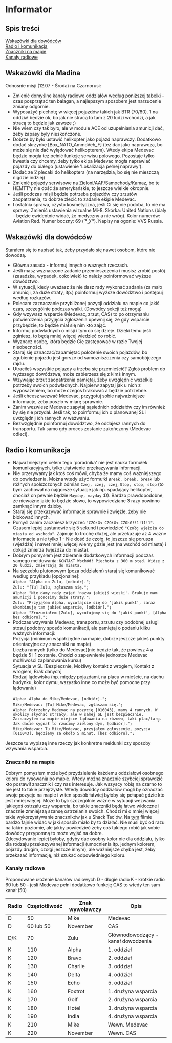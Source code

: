 # Informator
## Spis treści
[Wskazówki dla dowódców](https://github.com/lukaszlusz/Program-szkolen-special/blob/master/Informator.md#wskaz%C3%B3wki-dla-dow%C3%B3dc%C3%B3w)<br/>
[Radio i komunikacja](https://github.com/lukaszlusz/Program-szkolen-special/blob/master/Informator.md#radio-i-komunikacja)<br/>
	[Znaczniki na mapie](https://github.com/lukaszlusz/Program-szkolen-special/blob/master/Informator.md#znaczniki-na-mapie)<br/>
	[Kanały radiowe](https://github.com/lukaszlusz/Program-szkolen-special/blob/master/Informator.md#kana%C5%82y-radiowe)<br/>

## Wskazówki dla Madina

Odnośnie misji (12.07 - Środa) na Czarnorusi:
* Zmienić domyślne kanały radiowe oddziałów według [poniższej tabelki](https://github.com/lukaszlusz/Program-szkolen-special/blob/master/Informator.md#kana%C5%82y-radiowe) - czas posprzątać ten bałagan, a najlepszym sposobem jest narzucenie zmiany odgórnie.
* Wyposażyć piechotę w więcej pojazdów takich jak BTR (70/80). 1 na oddział będzie ok, bo jak nie stracą to tam z 20 ludzi wchodzi, a jak stracą to będzie jak zawsze ;)
* Nie wiem czy tak było, ale w module ACE od uzupełniania amunicji dać, żeby zapasy były nieskończone.
* Dobrze by było ustawić helikopter jako pojazd naprawczy. Dodatkowo dodać skrzynkę [Box_NATO_AmmoVeh_F] (też dać jako naprawczą, bo może się nie dać wylądować helikopterem). Wtedy ekipa Medevac będzie mogła też pełnić funkcję serwisu polowego. Pozostaje tylko kwestia czy chcemy, żeby tylko ekipa Medevac mogła naprawiać pojazdy do białego (ustawienie 'Lokalizacja pełnej naprawy').
* Dodać ze 2 plecaki do helikoptera (na narzędzia, bo się nie mieszczą nigdzie indziej)
* Zmienić pojazdy serwisowe na Zieloni/AAF/Samochody/Kamaz, bo te HEMTT'y nie dość że amerykańskie, to jeszcze wielkie okropnie.
* Jeśli podczas misji będzie potrzeba pojazdów czy zrzutów zaopatrzenia, to dobrze zlecić to zadanie ekipie Medevac.
* I ostatnia sprawa, czysto kosmetyczna, jeśli Ci się nie podoba, to nie ma sprawy. Zmienić ustawienia wizualne Mi-8. Skórka: United Nations (biały - będzie ewidentnie widać, że medyczny a nie wróg). Kolor numerów: Aviation Red. Numer boczny: 69 ( ͡° ͜ʖ ͡°). Napisy na ogonie: VVS Russia.

## Wskazówki dla dowódców
Starałem się to napisać tak, żeby przydało się nawet osobom, które nie dowodzą.

* Główna zasada - informuj innych o ważnych rzeczach.
* Jeśli masz wyznaczone zadanie przemieszczenia i musisz zrobić postój (zasadzka, wypadek, cokolwiek) to należy poinformować wyższe dowództwo.
* W sytuacji, kiedy uważasz że nie dasz rady wykonać zadania (za mało amunicji, za duże straty, itp.) poinformuj wyższe dowództwo i postępuj według rozkazów.
* Polecam zaznaczanie przybliżonej pozycji oddziału na mapie co jakiś czas, szczególnie podczas walki. (Dowódcy sekcji też mogą)
* Gdy wzywasz wsparcie (Medevac, zrzut, CAS) to po otrzymaniu potwierdzenia przyjęcia zgłoszenia upewnij się, że gdy wsparcie przybędzie, to będzie miał się nim kto zająć.
* Informuj podwładnych o misji i tym co się dzieje. Dzięki temu jeśli zginiesz, to będą mniej więcej wiedzieć co robić.
* Wyznacz osobę, która będzie Cię zastępować w razie Twojej nieobecności.
* Staraj się oznaczać/zapamiętać położenie swoich pojazdów, bo zgubienie pojazdu jest gorsze od samozniszczenia czy samobójczego rajdu.
* Utraciłeś wszystkie pojazdy a trzeba się przemieścić? Zgłoś problem do wyższego dowództwa, może zabierzesz się z kimś innym.
* Wzywając zrzut zaopatrzenia pamiętaj, żeby uwzględnić wszelkie potrzeby swoich podwładnych. Najpierw zapytaj jak u nich z wyposażeniem, bo może czegoś brakować a będzie potrzebne.
* Jeśli chcesz wezwać Medevac, przygotuj sobie najważniejsze informacje, żeby poszło w miarę sprawnie.
* Zanim wezwiesz Medevac zapytaj sąsiednich oddziałów czy im również by się nie przydał. Jeśli tak, to poinformuj ich o planowanej SL i uwzględnij ich rannych w wezwaniu.
* Bezwzględnie poinformuj dowództwo, że oddajesz rannych do transportu. Tak samo gdy proces zostanie zakończony (Medevac odleci).

## Radio i komunikacja
* Najważniejszym celem tego 'poradnika' nie jest nauka formułek komunikacyjnych, tylko ułatwienie przekazywania informacji.
* Nie przerywamy jak ktoś coś mówi, chyba że mamy coś ważniejszego do powiedzenia. Można wtedy użyć formułki `Break, break, break` lub różnych spolszczonych odmian `Czej, czej, czej`, `Stop, stop, stop` (to bym zachował na najgorsze sytuacje jak np. spadający helikopter, chociaż on pewnie będzie `Mayday, mayday` :D). Bardzo prawdopodobne, że nieważne jakie to będzie słowo, to wypowiedziane 3 razy powinno zamknąć innym dzioby.
* Staraj się przekazywać informacje sprawnie i zwięźle, żeby nie blokować innych.
* Pomyśl zanim zaczniesz krzyczeć `"CZOŁG< CZOŁG< CZOŁG!!1!11!1"`. Czasem lepiej zastanowić się 5 sekund i powiedzieć `"Czołg wjeżdża do miasta od wschodu"`. Zajmuje to trochę dłużej, ale przekazuje aż 4 ważne informacje a nie tylko 1 - Nie dość że czołg, to jeszcze się porusza (wjeżdża) i nawet mniej więcej wiemy gdzie jest (na wschód od miasta) i dokąd zmierza (wjeżdża do miasta).
* Dobrym pomysłem jest zbieranie dodatkowych informacji podczas samego meldowania: `KONTAKT Wschód! Piechota z 300 m stąd. Widzę z 20 ludzi, zmierzają do miasta.`
* Na szczeblu plutonowym (poza oddziałem) staraj się komunikować według przykładu [opcjonalne]: <br/>
`Alpha: "Alpha do Zulu, [odbiór].";`<br/>
`Zulu: "[Tu] Zulu, zgłaszam się.";`<br/>
`Alpha: "Nie damy rady zająć 'nazwa jakiejś wioski'. Brakuje nam amunicji i ponosimy duże straty.";`<br/>
`Zulu: "Przyjąłem Alpha, wycofajcie się do 'jakiś punkt', zaraz skombinuję tam jakieś wsparcie, [odbiór].";`<br/>
`Alpha: "Zrozumiałem [Zulu], wycofujemy się do 'jakiś punkt', [Alpha bez odbioru].";`
* Podczas wzywania Medevac, transportu, zrzutu czy podobnej usługi stosuj podobny sposób komunikacji, ale pamiętaj o podaniu kilku ważnych informacji:<br/>
 Pozycja (minimum współrzędne na mapie, dobrze jeszcze jakieś punkty orientacyjne czy znaczniki na mapie)<br/>
 Liczba rannych (tylko do Medevac)(nie będzie tak, że powiesz 4 a będzie 5 i 1 zostanie. Chodzi o zapewnienie jednostce Medevac możliwości zaplanowania kursu)<br/>
 Sytuacja w SL [Bezpiecznie, Możliwy kontakt z wrogiem, Kontakt z wrogiem, Brak danych]<br/>
 Rodzaj lądowiska (np. między pojazdami, na placu w mieście, na dachu budynku, kolor dymu, wszystko inne co może być pomocne przy lądowaniu)<br/><br/>
`Alpha: Alpha do Mike/Medevac, [odbiór].";`<br/>
`Mike/Medevac: [Tu] Mike/Medevac, zgłaszam się.";`<br/>
`Alpha: Potrzebny Medevac na pozycję [016043], mamy 4 rannych. W okolicy słychać strzały, ale w samej SL jest bezpiecznie. Zaznaczyłem na mapie miejsce lądowania na różowo, taki plac/targ. Jak dacie sygnał to rzucimy zielony dym, [odbiór].";`<br/>
`Mike/Medevac: Tu Mike/Medevac, przyjąłem zgłoszenie, pozycja [016043], będziemy za około 5 minut, [bez odbioru].";`<br/>

Jeszcze tu wypiszę inne rzeczy jak konkretne meldunki czy sposoby wzywania wsparcia.


### Znaczniki na mapie
Dobrym pomysłem może być przydzielenie każdemu oddziałowi osobnego koloru do rysowania po mapie. 
Wtedy można znacznie szybciej sprawdzić kto postawił znacznik i czy nas interesuje. 
Jak wszyscy robią na czarno to nie jest to takie przejrzyste.
Wtedy dowódcy oddziałów mogli by oznaczać swoje pozycje na mapie i w ten sposób łatwiej byłoby się połapać gdzie kto jest mniej więcej. 
Może to być szczególnie ważne w sytuacji wezwania jakiegoś ostrzału czy wsparcia, bo takie znaczniki będą łatwo widoczne i znacznie zmniejszą szansę ostrzelania swoich.
Chodzi mi o mniej więcej takie wykorzystywanie znaczników jak u Shack Tac'ów. 
Na [tym](https://www.youtube.com/watch?v=ZBJrNEVuJGY) filmie bardzo fajnie widać w jaki sposób miało by to działać. 
Nie musi być od razu na takim poziomie, ale jakby powiedzieć żeby coś takiego robić jak sobie dowódcy przypomną to może wyjść na dobre.
<br/>
Zdecydowanie lepiej byłoby, gdyby dać osobny kolor nie dla oddziału, tylko dla rodzaju przekazywanej informacji (umocnienia itp. jednym kolorem, pojazdy drugim, czołgi jeszcze innym), ale ważniejsze chyba jest, żeby przekazać informację, niż szukać odpowiedniego koloru.
### Kanały radiowe
Proponowane ułożenie kanałów radiowych
D - długie radio
K - krótkie radio
60 lub 50 - jeśli Medevac pełni dodatkowo funkcję CAS to wtedy ten sam kanał (50)

Radio | Częstotliwość | Znak wywoławczy | Opis
------|---------------|-----------------|------
D | 50 | Mike | Medevac
D | 60 lub 50 | November | CAS
D/K | 70 | Zulu | Głównodowodzący - kanał dowodzenia
K | 110 | Alpha | 1. oddział
K | 120 | Bravo | 2. oddział
K | 130 | Charlie | 3. oddział
K | 140 | Delta | 4. oddział
K | 150 | Echo | 5. oddział
K | 160 | Foxtrot | 1. drużyna wsparcia
K | 170 | Golf | 2. drużyna wsparcia
K | 180 | Hotel | 3. drużyna wsparcia
K | 190 | India | 4. drużyna wsparcia
K | 210 | Mike | Wewn. Medevac
K | 220 | November | Wewn. CAS